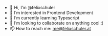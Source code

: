 - 👋 Hi, I’m @felixschuler
- 👀 I’m interested in Frontend Development
- 🌱 I’m currently learning Typescript
- 💞️ I’m looking to collaborate on anything cool :)
- 📫 How to reach me: me@felixschuler.at
